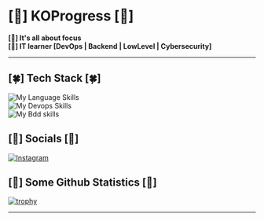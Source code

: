 # [🍁​] KOProgress [🍁​]

**[🎯​] It's all about focus**   
**[🍁] IT learner [DevOps | Backend | LowLevel | Cybersecurity]**

---

## [🍀] Tech Stack [🍀]
![My Language Skills](https://skillicons.dev/icons?i=c,cpp,java,nestjs,py,go)  
![My Devops Skills](https://skillicons.dev/icons?i=docker,ansible,github,azure,jenkins,nginx,githubactions)  
![My Bdd skills](https://skillicons.dev/icons?i=postgres,mongo,mysql)

## [🌿] Socials [🌿]
[![Instagram](https://img.shields.io/badge/Instagram-%23E4405F.svg?logo=Instagram&logoColor=white)](https://instagram.com/koprogress)

## [🌵] Some Github Statistics [🌵]
[![trophy](https://github-profile-trophy.vercel.app/?username=KOProgress&theme=darkhub)](https://github.com/ryo-ma/github-profile-trophy)

---
